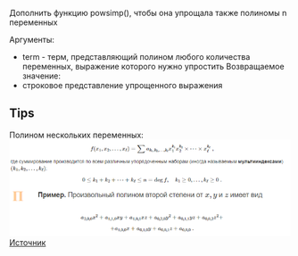 Дополнить функцию powsimp(), чтобы она упрощала также полиномы n переменных

Аргументы:
* term - терм, представляющий полином любого количества переменных, выражение которого нужно упростить
Возвращаемое значение:
* строковое представление упрощенного выражения
## Tips
Полином нескольких переменных:
![](/images/poly.png)
[Источник](https://vmath.ru/vf5/polynomialm)

